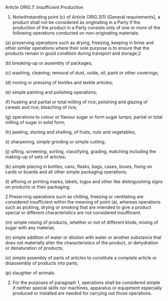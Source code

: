 Article ORIG.7: Insufficient Production

1. Notwithstanding point (c) of Article ORIG.3(1) [General requirements], a product shall not be considered as originating in a Party if the production of the product in a Party consists only of one or more of the following operations conducted on non-originating materials:

(a) preserving operations such as drying, freezing, keeping in brine and other similar operations where their sole purpose is to ensure that the products remain in good condition during transport and storage;2

(b) breaking-up or assembly of packages;

(c) washing, cleaning; removal of dust, oxide, oil, paint or other coverings;

(d) ironing or pressing of textiles and textile articles;

(e) simple painting and polishing operations;

(f) husking and partial or total milling of rice; polishing and glazing of cereals and rice; bleaching of rice;

(g) operations to colour or flavour sugar or form sugar lumps; partial or total milling of sugar in solid form;

(h) peeling, stoning and shelling, of fruits, nuts and vegetables;

(i) sharpening, simple grinding or simple cutting;

(j) sifting, screening, sorting, classifying, grading, matching including the making-up of sets of articles;

(k) simple placing in bottles, cans, flasks, bags, cases, boxes, fixing on cards or boards and all other simple packaging operations;

(l) affixing or printing marks, labels, logos and other like distinguishing signs on products or their packaging;




2 Preserving operations such as chilling, freezing or ventilating are considered insufficient within the meaning of point (a), whereas operations such as pickling, drying or smoking that are intended to give a product special or different characteristics are not considered insufficient.
 

(m) simple mixing of products, whether or not of different kinds; mixing of sugar with any material;

(n) simple addition of water or dilution with water or another substance that does not materially alter the characteristics of the product, or dehydration or denaturation of products;

(o) simple assembly of parts of articles to constitute a complete article or disassembly of products into parts;

(p) slaughter of animals.

2. For the purposes of paragraph 1, operations shall be considered simple if neither special skills nor machines, apparatus or equipment especially produced or installed are needed for carrying out those operations.
